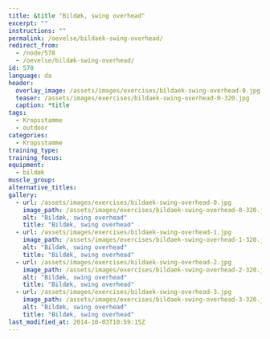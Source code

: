 ```yaml
---
title: &title "Bildæk, swing overhead"
excerpt: ""
instructions: ""
permalink: /oevelse/bildaek-swing-overhead/
redirect_from:
  - /node/578
  - /oevelse/bildæk-swing-overhead/
id: 578
language: da
header:
  overlay_image: /assets/images/exercises/bildaek-swing-overhead-0.jpg
  teaser: /assets/images/exercises/bildaek-swing-overhead-0-320.jpg
  caption: *title
tags:
  - Kropsstamme
  - outdoor
categories:
  - Kropsstamme
training_type: 
training_focus: 
equipment:
  - bildæk
muscle_group:
alternative_titles:
gallery:
  - url: /assets/images/exercises/bildaek-swing-overhead-0.jpg
    image_path: /assets/images/exercises/bildaek-swing-overhead-0-320.jpg
    alt: "Bildæk, swing overhead"
    title: "Bildæk, swing overhead"
  - url: /assets/images/exercises/bildaek-swing-overhead-1.jpg
    image_path: /assets/images/exercises/bildaek-swing-overhead-1-320.jpg
    alt: "Bildæk, swing overhead"
    title: "Bildæk, swing overhead"
  - url: /assets/images/exercises/bildaek-swing-overhead-2.jpg
    image_path: /assets/images/exercises/bildaek-swing-overhead-2-320.jpg
    alt: "Bildæk, swing overhead"
    title: "Bildæk, swing overhead"
  - url: /assets/images/exercises/bildaek-swing-overhead-3.jpg
    image_path: /assets/images/exercises/bildaek-swing-overhead-3-320.jpg
    alt: "Bildæk, swing overhead"
    title: "Bildæk, swing overhead"
last_modified_at: 2014-10-03T10:59:15Z
---
```



